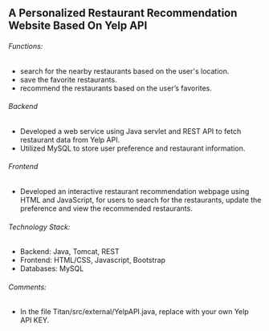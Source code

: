 ## A Personalized Restaurant Recommendation Website Based On Yelp API

###### Functions:
- search for the nearby restaurants based on the user's location.
- save the favorite restaurants.
- recommend the restaurants based on the user’s favorites.

###### Backend
- Developed a web service using Java servlet and REST API to fetch restaurant data from Yelp API. 
- Utilized MySQL to store user preference and restaurant information.

###### Frontend
- Developed an interactive restaurant recommendation webpage using HTML and JavaScript, for users to search for the restaurants, update the preference and view the recommended restaurants.

###### Technology Stack:
- Backend: Java, Tomcat, REST
- Frontend: HTML/CSS, Javascript, Bootstrap
- Databases: MySQL

###### Comments:
- In the file Titan/src/external/YelpAPI.java, replace with your own Yelp API KEY.
